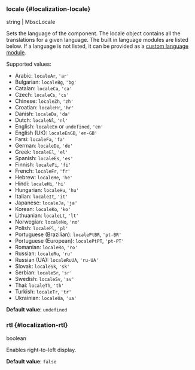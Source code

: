 ### locale {#localization-locale}

string &#124; MbscLocale

Sets the language of the component. The locale object contains all the translations for a given language.
The built in language modules are listed below. If a language is not listed, it can be provided as a
[custom language module](https://docs.mobiscroll.com/languages).

Supported values:
- Arabic: `localeAr`, `'ar'`
- Bulgarian: `localeBg`, `'bg'`
- Catalan: `localeCa`, `'ca'`
- Czech: `localeCs`, `'cs'`
- Chinese: `localeZh`, `'zh'`
- Croatian: `localeHr`, `'hr'`
- Danish: `localeDa`, `'da'`
- Dutch: `localeNl`, `'nl'`
- English: `localeEn` or `undefined`, `'en'`
- English (UK): `localeEnGB`, `'en-GB'`
- Farsi: `localeFa`, `'fa'`
- German: `localeDe`, `'de'`
- Greek: `localeEl`, `'el'`
- Spanish: `localeEs`, `'es'`
- Finnish: `localeFi`, `'fi'`
- French: `localeFr`, `'fr'`
- Hebrew: `localeHe`, `'he'`
- Hindi: `localeHi`, `'hi'`
- Hungarian: `localeHu`, `'hu'`
- Italian: `localeIt`, `'it'`
- Japanese: `localeJa`, `'ja'`
- Korean: `localeKo`, `'ko'`
- Lithuanian: `localeLt`, `'lt'`
- Norwegian: `localeNo`, `'no'`
- Polish: `localePl`, `'pl'`
- Portuguese (Brazilian): `localePtBR`, `'pt-BR'`
- Portuguese (European): `localePtPT`, `'pt-PT'`
- Romanian: `localeRo`, `'ro'`
- Russian: `localeRu`, `'ru'`
- Russian (UA): `localeRuUA`, `'ru-UA'`
- Slovak: `localeSk`, `'sk'`
- Serbian: `localeSr`, `'sr'`
- Swedish: `localeSv`, `'sv'`
- Thai: `localeTh`, `'th'`
- Turkish: `localeTr`, `'tr'`
- Ukrainian: `localeUa`, `'ua'`

**Default value**: `undefined`
### rtl {#localization-rtl}

boolean

Enables right-to-left display.

**Default value**: `false`